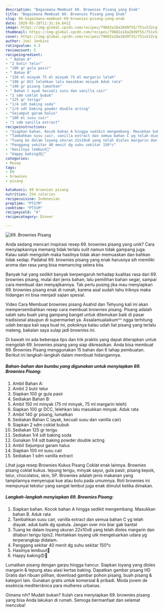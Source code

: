 ```yaml
---
description: "Bagaimana Membuat 69. Brownies Pisang yang Enak"
title: "Bagaimana Membuat 69. Brownies Pisang yang Enak"
slug: 66-bagaimana-membuat-69-brownies-pisang-yang-enak
date: 2020-05-28T11:31:14.641Z
image: https://img-global.cpcdn.com/recipes/79602a18a28d9f55/751x532cq70/69-brownies-pisang-foto-resep-utama.jpg
thumbnail: https://img-global.cpcdn.com/recipes/79602a18a28d9f55/751x532cq70/69-brownies-pisang-foto-resep-utama.jpg
cover: https://img-global.cpcdn.com/recipes/79602a18a28d9f55/751x532cq70/69-brownies-pisang-foto-resep-utama.jpg
author: Joel Jenkins
ratingvalue: 4.3
reviewcount: 5
recipeingredient:
- " Bahan A"
- "2 butir telur"
- "100 gr gula pasir"
- " Bahan B"
- "150 ml minyak 75 ml minyak 75 ml margarin leleh"
- "100 gr DCC lelehkan lalu masukkan minyak Aduk rata"
- "140 gr pisang lumatkan"
- " Bahan C ayak kecuali susu dan vanilla cair"
- "2 sdm coklat bubuk"
- "125 gr terigu"
- "1/4 sdt baking soda"
- "1/4 sdt baking powder double acting"
- "Sejumput garam halus"
- "100 ml susu cair"
- "1 sdm vanilla extract"
recipeinstructions:
- "Siapkan bahan. Kocok bahan A hingga sedikit mengembang. Masukkan bahan B. Aduk rata"
- "Tambahkan susu cair, vanilla extract dan semua bahan C yg telah diayak. aduk balik dg spatula. Jangan over mix biar gak bantat"
- "Tuang ke dalam loyang ukuran 22x10x8 yang telah dioles margarin dan ditaburi terigu tipis2. Hentakkan loyang utk mengeluarkan udara yg terperangkap didalam."
- "Panggang sekitar 40 menit dg suhu sekitar 150°c"
- "Hasilnya lembuut🥰"
- "Happy baking😍💖"
categories:
- Resep
tags:
- 69
- brownies
- pisang

katakunci: 69 brownies pisang 
nutrition: 254 calories
recipecuisine: Indonesian
preptime: "PT27M"
cooktime: "PT31M"
recipeyield: "4"
recipecategory: Dinner

---
```



![69. Brownies Pisang](https://img-global.cpcdn.com/recipes/79602a18a28d9f55/751x532cq70/69-brownies-pisang-foto-resep-utama.jpg)

Anda sedang mencari inspirasi resep 69. brownies pisang yang unik? Cara menyiapkannya memang tidak terlalu sulit namun tidak gampang juga. Kalau salah mengolah maka hasilnya tidak akan memuaskan dan bahkan tidak sedap. Padahal 69. brownies pisang yang enak harusnya sih memiliki aroma dan rasa yang bisa memancing selera kita.

Banyak hal yang sedikit banyak berpengaruh terhadap kualitas rasa dari 69. brownies pisang, mulai dari jenis bahan, lalu pemilihan bahan segar, sampai cara membuat dan menyajikannya. Tak perlu pusing jika mau menyiapkan 69. brownies pisang enak di rumah, karena asal sudah tahu triknya maka hidangan ini bisa menjadi sajian spesial.

Video Cara Membuat brownies pisang Asahid dan Tehyung kali ini akan mempersembahkan resep cara membuat brownies pisang. Pisang adalah salah satu buah yang gampang banget untuk ditemukan baik di pasar tradisional ataupun di supermarket ya. Assalamualaikum^^ ngga terhitung udah berapa kali saya buat ini, pokoknya kalau udah liat pisang yang terlalu mateng, bakalan saya sulap jadi brownies ini.


Di bawah ini ada beberapa tips dan trik praktis yang dapat diterapkan untuk mengolah 69. brownies pisang yang siap dikreasikan. Anda bisa membuat 69. Brownies Pisang menggunakan 15 bahan dan 6 tahap pembuatan. Berikut ini langkah-langkah dalam membuat hidangannya.

<!--inarticleads1-->

##### Bahan-bahan dan bumbu yang digunakan untuk menyiapkan 69. Brownies Pisang:

1. Ambil  Bahan A:
1. Ambil 2 butir telur
1. Siapkan 100 gr gula pasir
1. Sediakan  Bahan B:
1. Ambil 150 ml minyak (75 ml minyak, 75 ml margarin leleh)
1. Siapkan 100 gr DCC, lelehkan lalu masukkan minyak. Aduk rata
1. Ambil 140 gr pisang, lumatkan
1. Sediakan  Bahan C (ayak, kecuali susu dan vanilla cair)
1. Siapkan 2 sdm coklat bubuk
1. Sediakan 125 gr terigu
1. Sediakan 1/4 sdt baking soda
1. Gunakan 1/4 sdt baking powder double acting
1. Ambil Sejumput garam halus
1. Siapkan 100 ml susu cair
1. Sediakan 1 sdm vanilla extract


Lihat juga resep Brownies Kukus Pisang Coklat enak lainnya. Brownies pisang coklat kukus. tepung terigu, minyak sayur, gula pasir, pisang kepok, telur, chocolatos, skm, SP. Brownies adalah jenis makanan yang tampilannya menyerupai kue atau bolu pada umumnya. Roti brownies ini mempunyai tekstur yang sangat lembut juga enak dimulut ketika dimakan. 

<!--inarticleads2-->

##### Langkah-langkah menyiapkan 69. Brownies Pisang:

1. Siapkan bahan. Kocok bahan A hingga sedikit mengembang. Masukkan bahan B. Aduk rata
1. Tambahkan susu cair, vanilla extract dan semua bahan C yg telah diayak. aduk balik dg spatula. Jangan over mix biar gak bantat
1. Tuang ke dalam loyang ukuran 22x10x8 yang telah dioles margarin dan ditaburi terigu tipis2. Hentakkan loyang utk mengeluarkan udara yg terperangkap didalam.
1. Panggang sekitar 40 menit dg suhu sekitar 150°c
1. Hasilnya lembuut🥰
1. Happy baking😍💖


Lumatkan pisang dengan garpu hingga hancur. Siapkan loyang yang dioles margarin &amp; tepung atau alasi kertas baking. Dapatkan gambar pisang HD Gratis dari ribuan pilihan, download gambar pohon pisang, buah pisang &amp; kategori lain. Gunakan gratis untuk komersial &amp; pribadi. Moda jovem de essência mediterrânica para mulheres urbanas. 

Gimana nih? Mudah bukan? Itulah cara menyiapkan 69. brownies pisang yang bisa Anda lakukan di rumah. Semoga bermanfaat dan selamat mencoba!
